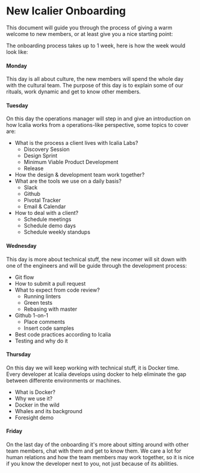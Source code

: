 # New Icalier Onboarding

This document will guide you through the process of giving a warm welcome to new members, or at least give you a nice starting point:

The onboarding process takes up to 1 week, here is how the week would look like:

#### Monday

This day is all about culture, the new members will spend the whole day with the cultural team. The purpose of this day is to explain some of our rituals, work dynamic and get to know other members. 

#### Tuesday

On this day the operations manager will step in and give an introduction on how Icalia works from a operations-like perspective, some topics to cover are:

* What is the process a client lives with Icalia Labs?
  * Discovery Session
  * Design Sprint
  * Minimum Viable Product Development
  * Release
* How the design & development team work together?
* What are the tools we use on a daily basis?
  * Slack
  * Github
  * Pivotal Tracker
  * Email & Calendar
* How to deal with a client?
  * Schedule meetings
  * Schedule demo days
  * Schedule weekly standups

#### Wednesday

This day is more about technical stuff, the new incomer will sit down with one of the engineers and will be guide through the development process:

* Git flow
* How to submit a pull request
* What to expect from code review?
  * Running linters
  * Green tests
  * Rebasing with master
* Github 1-on-1
  * Place comments
  * Insert code samples
* Best code practices according to Icalia
* Testing and why do it

#### Thursday

On this day we will keep working with technical stuff, it is Docker time.  Every developer at Icalia develops using docker to help eliminate the gap between differente environments or machines.

* What is Docker?
* Why we use it?
* Docker in the wild
* Whales and its background
* Foresight demo

#### Friday

On the last day of the onboarding it's more about sitting around with other team members, chat with them and get to know them. We care a lot for human relations and how the team members may work together, so it is nice if you know the developer next to you, not just because of its abilities.

